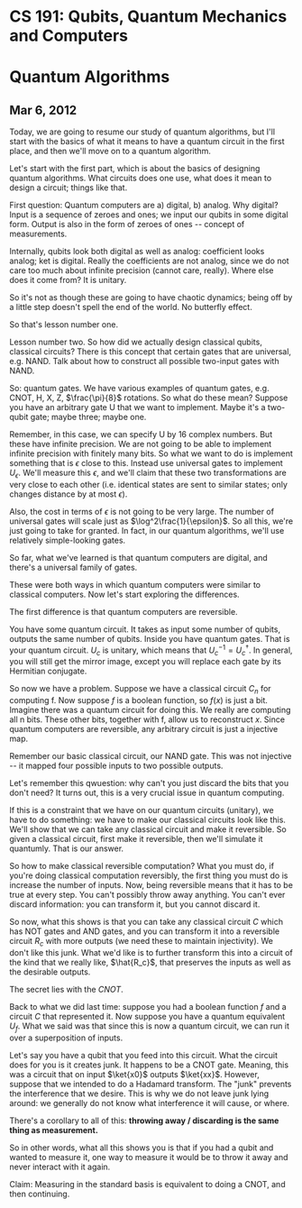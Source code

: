 CS 191: Qubits, Quantum Mechanics and Computers
===============================================
Quantum Algorithms
==================
Mar 6, 2012
-----------
Today, we are going to resume our study of quantum algorithms, but I'll
start with the basics of what it means to have a quantum circuit in the
first place, and then we'll move on to a quantum algorithm.

Let's start with the first part, which is about the basics of designing
quantum algorithms. What circuits does one use, what does it mean to design
a circuit; things like that.

First question: Quantum computers are a) digital, b) analog. Why digital?
Input is a sequence of zeroes and ones; we input our qubits in some digital
form. Output is also in the form of zeroes of ones -- concept of
measurements.

Internally, qubits look both digital as well as analog: coefficient looks
analog; ket is digital. Really the coefficients are not analog, since we do
not care too much about infinite precision (cannot care, really). Where
else does it come from? It is unitary.

So it's not as though these are going to have chaotic dynamics; being off
by a little step doesn't spell the end of the world. No butterfly effect.

So that's lesson number one.

Lesson number two. So how did we actually design classical qubits,
classical circuits? There is this concept that certain gates that are
universal, e.g. NAND. Talk about how to construct all possible two-input
gates with NAND.

So: quantum gates. We have various examples of quantum gates, e.g. CNOT, H,
X, Z, $\frac{\pi}{8}$ rotations. So what do these mean? Suppose you have an
arbitrary gate U that we want to implement. Maybe it's a two-qubit gate;
maybe three; maybe one.

Remember, in this case, we can specify U by 16 complex numbers. But these
have infinite precision. We are not going to be able to implement infinite
precision with finitely many bits. So what we want to do is implement
something that is $\epsilon$ close to this. Instead use universal gates to
implement $U_\epsilon$. We'll measure this $\epsilon$, and we'll claim that
these two transformations are very close to each other (i.e. identical
states are sent to similar states; only changes distance by at most
$\epsilon$).

Also, the cost in terms of $\epsilon$ is not going to be very large. The
number of universal gates will scale just as $\log^2\frac{1}{\epsilon}$. So
all this, we're just going to take for granted. In fact, in our quantum
algorithms, we'll use relatively simple-looking gates.

So far, what we've learned is that quantum computers are digital, and
there's a universal family of gates.

These were both ways in which quantum computers were similar to classical
computers. Now let's start exploring the differences.

The first difference is that quantum computers are reversible.

You have some quantum circuit. It takes as input some number of qubits,
outputs the same number of qubits. Inside you have quantum gates. That is
your quantum circuit. $U_c$ is unitary, which means that $U_c^{-1} =
U_c^\dag$. In general, you will still get the mirror image, except you will
replace each gate by its Hermitian conjugate.

So now we have a problem. Suppose we have a classical circuit $C_n$ for
computing f. Now suppose $f$ is a boolean function, so $f(x)$ is just a
bit. Imagine there was a quantum circuit for doing this. We really are
computing all n bits. These other bits, together with f, allow us to
reconstruct $x$. Since quantum computers are reversible, any arbitrary
circuit is just a injective map.

Remember our basic classical circuit, our NAND gate. This was not injective
-- it mapped four possible inputs to two possible outputs.

Let's remember this qwuestion: why can't you just discard the bits that you
don't need? It turns out, this is a very crucial issue in quantum computing.

If this is a constraint that we have on our quantum circuits (unitary), we
have to do something: we have to make our classical circuits look like
this. We'll show that we can take any classical circuit and make it
reversible. So given a classical circuit, first make it reversible, then
we'll simulate it quantumly. That is our answer.

So how to make classical reversible computation? What you must do, if
you're doing classical computation reversibly, the first thing you must do
is increase the number of inputs. Now, being reversible means that it has
to be true at every step. You can't possibly throw away anything. You can't
ever discard information: you can transform it, but you cannot discard
it.

So now, what this shows is that you can take any classical circuit $C$
which has NOT gates and AND gates, and you can transform it into a
reversible circuit $R_c$ with more outputs (we need these to maintain
injectivity). We don't like this junk. What we'd like is to further
transform this into a circuit of the kind that we really like, $\hat{R_c}$,
that preserves the inputs as well as the desirable outputs.

The secret lies with the $CNOT$.

Back to what we did last time: suppose you had a boolean function $f$ and a
circuit $C$ that represented it. Now suppose you have a quantum equivalent
$U_f$. What we said was that since this is now a quantum circuit, we can
run it over a superposition of inputs.

Let's say you have a qubit that you feed into this circuit. What the
circuit does for you is it creates junk. It happens to be a CNOT
gate. Meaning, this was a circuit that on input $\ket{x0}$ outputs
$\ket{xx}$. However, suppose that we intended to do a Hadamard
transform. The "junk" prevents the interference that we desire. This is why
we do not leave junk lying around: we generally do not know what
interference it will cause, or where.

There's a corollary to all of this: **throwing away / discarding is the
same thing as measurement.**

So in other words, what all this shows you is that if you had a qubit and
wanted to measure it, one way to measure it would be to throw it away and
never interact with it again.

Claim: Measuring in the standard basis is equivalent to doing a CNOT, and
then continuing.
